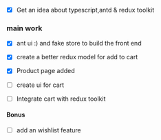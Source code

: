 - [x] Get an idea about  typescript,antd & redux toolkit


### main work
- [x] ant ui :) and fake store to build the front end
- [x] create a better redux model for add to cart
- [x] Product page added
- [ ] create ui for cart
- [ ] Integrate cart with redux toolkit


#### Bonus
- [ ]  add an wishlist feature
